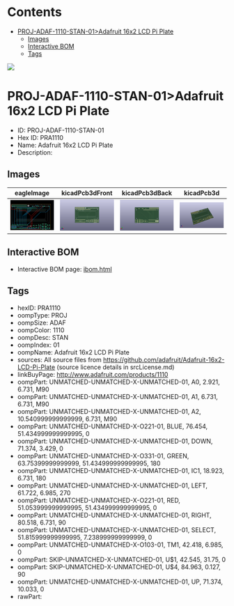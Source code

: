 



Contents
========

* [PROJ-ADAF-1110-STAN-01>Adafruit 16x2 LCD Pi Plate](#proj-adaf-1110-stan-01adafruit-16x2-lcd-pi-plate)
	* [Images](#images)
	* [Interactive BOM](#interactive-bom)
	* [Tags](#tags)
  
![][im]
# PROJ-ADAF-1110-STAN-01>Adafruit 16x2 LCD Pi Plate

- ID: PROJ-ADAF-1110-STAN-01
- Hex ID: PRA1110
- Name: Adafruit 16x2 LCD Pi Plate
- Description: 

## Images
  
  

|eagleImage|kicadPcb3dFront|kicadPcb3dBack|kicadPcb3d|
| :---: | :---: | :---: | :---: |
|[![eagleImage](eagleImage_140.png)](eagleImage_600.png)|[![kicadPcb3dFront](kicadPcb3dFront_140.png)](kicadPcb3dFront_600.png)|[![kicadPcb3dBack](kicadPcb3dBack_140.png)](kicadPcb3dBack_600.png)|[![kicadPcb3d](kicadPcb3d_140.png)](kicadPcb3d_600.png)|

## Interactive BOM

- Interactive BOM page: [ibom.html](kicad/bom/ibom.html)

## Tags

- hexID: PRA1110
- oompType: PROJ
- oompSize: ADAF
- oompColor: 1110
- oompDesc: STAN
- oompIndex: 01
- oompName: Adafruit 16x2 LCD Pi Plate
- sources: All source files from https://github.com/adafruit/Adafruit-16x2-LCD-Pi-Plate (source licence details in srcLicense.md)
- linkBuyPage: http://www.adafruit.com/products/1110
- oompPart: UNMATCHED-UNMATCHED-X-UNMATCHED-01, A0, 2.921, 6.731, M90
- oompPart: UNMATCHED-UNMATCHED-X-UNMATCHED-01, A1, 6.731, 6.731, M90
- oompPart: UNMATCHED-UNMATCHED-X-UNMATCHED-01, A2, 10.540999999999999, 6.731, M90
- oompPart: UNMATCHED-UNMATCHED-X-O221-01, BLUE, 76.454, 51.434999999999995, 0
- oompPart: UNMATCHED-UNMATCHED-X-UNMATCHED-01, DOWN, 71.374, 3.429, 0
- oompPart: UNMATCHED-UNMATCHED-X-O331-01, GREEN, 63.75399999999999, 51.434999999999995, 180
- oompPart: UNMATCHED-UNMATCHED-X-UNMATCHED-01, IC1, 18.923, 6.731, 180
- oompPart: UNMATCHED-UNMATCHED-X-UNMATCHED-01, LEFT, 61.722, 6.985, 270
- oompPart: UNMATCHED-UNMATCHED-X-O221-01, RED, 51.053999999999995, 51.434999999999995, 0
- oompPart: UNMATCHED-UNMATCHED-X-UNMATCHED-01, RIGHT, 80.518, 6.731, 90
- oompPart: UNMATCHED-UNMATCHED-X-UNMATCHED-01, SELECT, 51.815999999999995, 7.238999999999999, 0
- oompPart: UNMATCHED-UNMATCHED-X-O103-01, TM1, 42.418, 6.985, 0
- oompPart: SKIP-UNMATCHED-X-UNMATCHED-01, U$1, 42.545, 31.75, 0
- oompPart: SKIP-UNMATCHED-X-UNMATCHED-01, U$4, 84.963, 0.127, 90
- oompPart: UNMATCHED-UNMATCHED-X-UNMATCHED-01, UP, 71.374, 10.033, 0
- rawPart: 



[im]: kicadPcb3d_450.png
